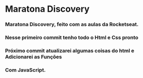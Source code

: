 # Maratona Discovery
### Maratona Discovery, feito com as aulas da Rocketseat.

### Nesse primeiro commit tenho todo o Html e Css pronto
### Próximo commit atualizarei algumas coisas do html e Adicionarei as Funções
### Com JavaScript.
